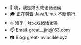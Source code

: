 - 👋 嗨，我是烽火戏诸诸诸侯.
- 🎓 正在朝着 Java/Linux 不断前行.
- ⛵ 知乎：烽火戏诸诸诸侯
- 📫 Email: great__jin@163.com
- 📷 Blog: great-invincible.xyz
